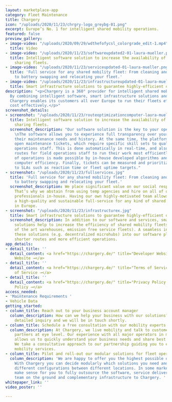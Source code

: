 ```yaml
---
layout: marketplace-app
category: Fleet Maintenance
title: Chargery
icon: "/uploads/2020/11/23/chrgry-logo_greybg-01.png"
excerpt: Europe’s No. 1 for intelligent shared mobility operations.
featured: false
preview_gallery:
- image-video: "/uploads/2020/09/29/wdthefofycsl_colorgrade_edit-1.mp4"
  title: Video
- image-video: "/uploads/2020/11/23/softwareupdated2-01-laura-mueller.png"
  title: Intelligent software solution to increase the availability of vehicles in
    sharing fleets.
- image-video: "/uploads/2020/11/23/serviceupdated-01-laura-mueller.png"
  title: 'Full service for any shared mobility fleet: From cleaning and recharging
    to battery swapping and relocating your fleet.'
- image-video: "/uploads/2020/11/23/infrastructureupdated-01-laura-mueller.png"
  title: Smart infrastructure solutions to guarantee highly-efficient operations.
description: "<p>Chargery is a 360° provider for intelligent shared mobility operations.
  By combining intelligent software, smart infrastructure solutions and services,
  Chargery enables its customers all over Europe to run their fleets efficiently and
  cost effectively.</p>"
screenshot_details:
- screenshot: "/uploads/2020/11/23/routeoptimizationcomputer-laura-mueller.jpg"
  title: Intelligent software solution to increase the availability of vehicles in
    sharing fleets.
  screenshot_description: "Our software solution is the key to your operational excellence.
    \nThe software allows you to experience full transparency over your vehicles and
    their maintenance needs and history. At the same time, the platform allocates
    open maintenance tickets, which require specific skill sets to qualified field
    operations staff. This is done automatically in real-time, and also plans optimized
    routes for field operations staff to run their work most efficiently. Optimization
    of operations is made possible by in-house developed algorithms and streamlined
    computer efficiency. Finally, tickets can be measured and prioritized according
    to SLAs such as reaction time or fleet uptime targets."
- screenshot: "/uploads/2020/11/23/fullservicex.jpg"
  title: 'Full service for any shared mobility fleet: From cleaning and recharging
    to battery swapping and relocating your fleet.'
  screenshot_description: We place significant value on our social responsibility.
    That’s why we abstain from using temp agencies and hire on all of our service
    professionals in-house. Having our own highly-motivated team allows us to guarantee
    a high-quality and sustainable full-service for any kind of shared mobility provider
    in Europe.
- screenshot: "/uploads/2020/11/23/infrastructurex.jpg"
  title: Smart infrastructure solutions to guarantee highly-efficient operations.
  screenshot_description: In addition to our software and services, smart infrastructure
    solutions help to increase the efficiency of shared mobility fleets (e.g. state
    of the art warehouses, emission free service fleets). A seamless integration of
    these solutions (e.g. decentralized microhubs) into our software platform guarantees
    shorter routes and more efficient operations.
app_details:
- detail_title: ''
  detail_content: <a href="https://chargery.de/" title="Developer Website →">Developer
    Website →</a>
- detail_title: ''
  detail_content: <a href="https://chargery.de/" title="Terms of Service →">Terms
    of Service →</a>
- detail_title: ''
  detail_content: <a href="https://chargery.de/" title="Privacy Policy →">Privacy
    Policy →</a>
access_needed:
- 'Maintenance Requirements '
- Vehicle Data
getting_started:
- column_title: Reach out to your business account manager
  column_description: How can we help your business with our solutions? Leave us a
    detailed inquiry and we will be in touch shortly.
- column_title: Schedule a free consultation with our mobility experts
  column_description: At Chargery, we live mobility and talk to customers or potential
    partners at eye level. Our experience with all major operators in many countries
    allows us to quickly understand your business needs and share best practices.
    We take a consultative approach to our partnership guiding you to enable sustainable
    mobility services.
- column_title: Pilot and roll-out our modular solutions for fleet operations
  column_description: 'We are happy to offer you the highest possible degree of flexibility.
    With Chargery you can decide modularly which solutions you need and even choose
    different configurations between different locations. In some markets, it may
    make sense for you to fully outsource the software, service delivery by our own
    team on the ground and complementary infrastructure to Chargery. '
whitepaper_link: ''
video_poster: ''

---
```

